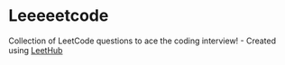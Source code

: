 # Leeeeetcode
Collection of LeetCode questions to ace the coding interview! - Created using [LeetHub](https://github.com/QasimWani/LeetHub)
